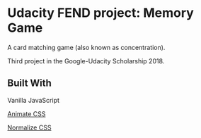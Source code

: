 # Udacity FEND project: Memory Game

A card matching game (also known as concentration).

Third project in the Google-Udacity Scholarship 2018.


## Built With
Vanilla JavaScript

[Animate CSS](https://daneden.github.io/animate.css/)

[Normalize CSS](https://necolas.github.io/normalize.css/)

